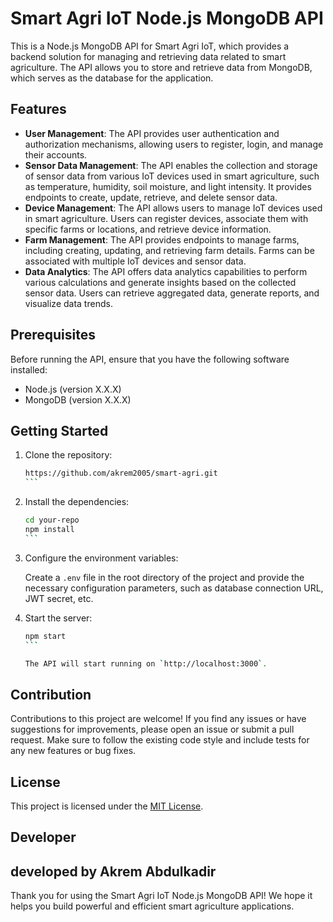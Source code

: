 # Smart Agri IoT Node.js MongoDB API

This is a Node.js MongoDB API for Smart Agri IoT, which provides a backend solution for managing and retrieving data related to smart agriculture. The API allows you to store and retrieve data from MongoDB, which serves as the database for the application.

## Features

- **User Management**: The API provides user authentication and authorization mechanisms, allowing users to register, login, and manage their accounts.
- **Sensor Data Management**: The API enables the collection and storage of sensor data from various IoT devices used in smart agriculture, such as temperature, humidity, soil moisture, and light intensity. It provides endpoints to create, update, retrieve, and delete sensor data.
- **Device Management**: The API allows users to manage IoT devices used in smart agriculture. Users can register devices, associate them with specific farms or locations, and retrieve device information.
- **Farm Management**: The API provides endpoints to manage farms, including creating, updating, and retrieving farm details. Farms can be associated with multiple IoT devices and sensor data.
- **Data Analytics**: The API offers data analytics capabilities to perform various calculations and generate insights based on the collected sensor data. Users can retrieve aggregated data, generate reports, and visualize data trends.

## Prerequisites

Before running the API, ensure that you have the following software installed:

- Node.js (version X.X.X)
- MongoDB (version X.X.X)

## Getting Started

1. Clone the repository:

   ````bash
   https://github.com/akrem2005/smart-agri.git
   ```

2. Install the dependencies:

   ````bash
   cd your-repo
   npm install
   ```

3. Configure the environment variables:
   
   Create a `.env` file in the root directory of the project and provide the necessary configuration parameters, such as database connection URL, JWT secret, etc.

4. Start the server:

   ````bash
   npm start
   ```

   The API will start running on `http://localhost:3000`.


## Contribution

Contributions to this project are welcome! If you find any issues or have suggestions for improvements, please open an issue or submit a pull request. Make sure to follow the existing code style and include tests for any new features or bug fixes.

## License

This project is licensed under the [MIT License](LICENSE).

## Developer
developed by Akrem Abdulkadir
---

Thank you for using the Smart Agri IoT Node.js MongoDB API! We hope it helps you build powerful and efficient smart agriculture applications.
